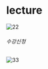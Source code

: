 # lecture

![22](https://user-images.githubusercontent.com/96767314/204685692-10f84794-ef50-4fdf-9875-daa9fe316b6f.gif)
###### 수강신청
![33](https://user-images.githubusercontent.com/96767314/204686277-7632cfd8-22ac-4579-9863-1fa15a24ff7a.gif)
